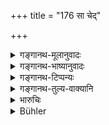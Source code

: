 +++
title = "176 सा चेद्"

+++

<details><summary>गङ्गानथ-मूलानुवादः</summary>

In case she be still a virgin, or having gone away comes back,—she is fit to undergo re-marriage with her second husband.—(176)
</details>

<details><summary>गङ्गानथ-भाष्यानुवादः</summary>

**(verses 9.173-178)  
**

\[The Bhāṣya on these verses is not available in any of the manuscripts.\]
</details>

<details><summary>गङ्गानथ-टिप्पन्यः</summary>

“Rāghavānada, relying on Yājñavalkya 2.130, thinks that the word ‘*vā*’ at the end of the first half-verse, permits the insertion of ‘or not a virgin.’”—Buhler.

This verse is quoted in *Aparārka* (p. 96), which adds the following explanation:—

> If, on the death of her flawless husband,—or even during the life-time of a husband who is either impotent or insane or out-cast,—a woman has recourse to a second man, that man is called her ‘*paunarbhava*’ husband, and the woman who is formally married to such a husband is called ‘*punarbhūḥ*’; or the meaning may be that if a woman abandons the husband of her youth,—who has no defects and is fully capable of maintaining her,—and has sexual intercourse with another man, but returns again to her former husband, she is ‘*gatapratyāgatā*’ and also ‘*kṣatayoni*’; and the husband (deserted and resumed) is ‘*paunarbhava*’.—Both these kinds of the ‘*paunarbhava*’ are described by Vaśiṣṭha.

It is quoted in *Vīramitrodaya* (Saṃskāra, p. 740) to the effect that re-marriage is permitted only so long as the girl is still ‘*akṣatayoni*’, ‘virgin’. It adds the following notes:—

> If the virgin here described marries again, it is the second husband that is called ‘*paunarbhava*’; and it is this man, and his sons, that are excluded from *śrāddhas* and *gifts* etc.; the name cannot apply to the former (deserted) husband or his sons. 
> Though the woman being ‘*punarbhūḥ*’, both the husbands, being related to her, are liable to the title ‘*paunarbhava*’ (‘related to the Punarbhū’), yet the most reasonable view appears to be to apply the title to that particular husband by virtue of whose connection the woman herself becomes ‘*punarbhū’.  
> Aparārka* has applied the title to both the husbands; but this view becomes annulled by the above considerations. 
>
> Though in the explanation provided by us, there would appear to be no distinction made as to whether the *gatapratyāgatā* girl is or is not still a *virgin*, yet both Nārāyaṇa and Medhātithi have held that the epithet ‘*akṣatayoniḥ*’, ‘*virgin*’, is meant to be construed with the ‘*gatapratyāgatā*’ also. And this is the correct view.

It is quoted in the *Nṛsiṃhaprasāda* (Vyavahāra 38a.)
</details>

<details><summary>गङ्गानथ-तुल्य-वाक्यानि</summary>

*Baudhāyana* (4.1.15-16).—

> ‘If a damsel has been abducted by force, and has not been wedded with the sacred texts, she may lawfully be given to another man; she is even like a maiden.—
>
> If, after a damsel has been given away,—or even after the nuptial rites have been performed,—the bridegroom dies,—she who has thus left the father’s house and has come back to it, may be again wedded, according to the rule applicable to second weddings; provided the marriage had not been consummated.’

*Vaśiṣṭha* (17.74).—

> ‘If a damsel, before the death of her husband, had been merely wedded by the sacred texts, and the marriage had not been consummated, she may be married again.’

*Viṣṇu* (15.8).—

> ‘She who being still a virgin, is married a second time is called *Punarbhū*, *re-married*.’
</details>

<details><summary>भारुचिः</summary>

पाणिग्रहणमात्रेण दूषिता यद्य् अपि भर्तृगृहाद् गतप्रत्यागता भवेत् अक्षतयोनि[ः] पुनः संस्कार्या ॥ ९.१७६ ॥
</details>

<details><summary>Bühler</summary>

176	If she be (still) a virgin, or one who returned (to her first husband) after leaving him, she is worthy to again perform with her second (or first deserted) husband the (nuptial) ceremony.
</details>
